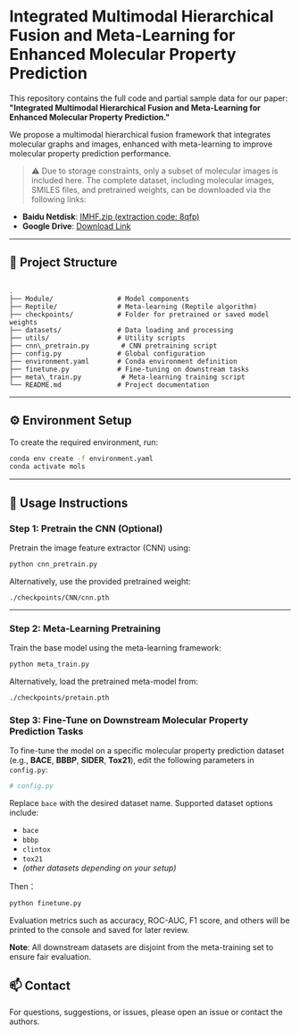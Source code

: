 
# Integrated Multimodal Hierarchical Fusion and Meta-Learning for Enhanced Molecular Property Prediction

This repository contains the full code and partial sample data for our paper:  
**"Integrated Multimodal Hierarchical Fusion and Meta-Learning for Enhanced Molecular Property Prediction."**

We propose a multimodal hierarchical fusion framework that integrates molecular graphs and images, enhanced with meta-learning to improve molecular property prediction performance.

> ⚠️ Due to storage constraints, only a subset of molecular images is included here. The complete dataset, including molecular images, SMILES files, and pretrained weights, can be downloaded via the following links:

- **Baidu Netdisk**: [IMHF.zip (extraction code: 8qfp)](https://pan.baidu.com/s/1pbiOSKRX3QwnWk5qNJC1pA?pwd=8qfp)  
- **Google Drive**: [Download Link](https://drive.google.com/file/d/1uuCCjxb9eG9-uTKsxl02--fgUL1iA8NF/view?usp=sharing)

---

## 📁 Project Structure

```

.
├── Module/                # Model components
├── Reptile/               # Meta-learning (Reptile algorithm)
├── checkpoints/           # Folder for pretrained or saved model weights
├── datasets/              # Data loading and processing
├── utils/                 # Utility scripts
├── cnn\_pretrain.py        # CNN pretraining script
├── config.py              # Global configuration
├── environment.yaml       # Conda environment definition
├── finetune.py            # Fine-tuning on downstream tasks
├── meta\_train.py          # Meta-learning training script
└── README.md              # Project documentation

````

---

## ⚙️ Environment Setup

To create the required environment, run:

```bash
conda env create -f environment.yaml
conda activate mols
````

---

## 🚀 Usage Instructions

### Step 1: Pretrain the CNN (Optional)

Pretrain the image feature extractor (CNN) using:

```bash
python cnn_pretrain.py
```

Alternatively, use the provided pretrained weight:

```
./checkpoints/CNN/cnn.pth
```

---

### Step 2: Meta-Learning Pretraining

Train the base model using the meta-learning framework:

```bash
python meta_train.py
```

Alternatively, load the pretrained meta-model from:

```
./checkpoints/pretain.pth
```


### Step 3: Fine-Tune on Downstream Molecular Property Prediction Tasks

To fine-tune the model on a specific molecular property prediction dataset (e.g., **BACE**, **BBBP**, **SIDER**, **Tox21**), edit the following parameters in `config.py`:

```python
# config.py
````

Replace `bace` with the desired dataset name. Supported dataset options include:

* `bace`
* `bbbp`
* `clintox`
* `tox21`
* *(other datasets depending on your setup)*

Then：
```bash
python finetune.py
```

Evaluation metrics such as accuracy, ROC-AUC, F1 score, and others will be printed to the console and saved for later review.

**Note**: All downstream datasets are disjoint from the meta-training set to ensure fair evaluation.



## 📫 Contact

For questions, suggestions, or issues, please open an issue or contact the authors.

